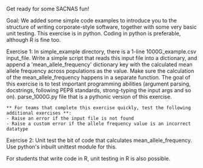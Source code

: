 Get ready for some SACNAS fun!

Goal:
    We added some simple code examples to introduce you to the structure of writing corporate-style software, together with
    some very basic unit testing. This exercise is in python. Coding in python is preferable, although R is fine too.

Exercise 1:
    In simple_example directory, there is a 1-line 1000G_example.csv input_file.
    Write a simple script that reads this input file into a dictionary, and append a 'mean_allele_frequency' dictionary key with
    the calculated mean allele frequency across populations as the value. Make sure the calculation of the mean_allele_frequency
    happens in a separate function.
    The goal of this exercise is to test important programming abilities (argument parsing, docstrings, following PEP8 standards,
    strong-typing the input args and so on).
    parse_1000G.py file that is a pythonic version of this exercise.


    ** For teams that complete this exercise quickly, test the following additional exercises **:
    - Raise an error if the input file is not found
    - Raise a custom error if the allele frequency value is an incorrect datatype

Exercise 2:
    Unit test the bit of code that calculates mean_allele_frequency. Use python's inbuilt unittest module for this.

For students that write code in R, unit testing in R is also possible.
